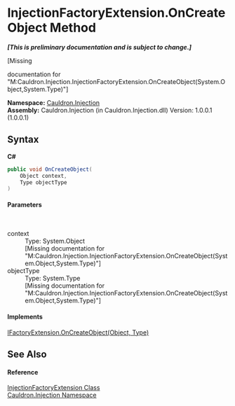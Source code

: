 # InjectionFactoryExtension.OnCreateObject Method 
 _**\[This is preliminary documentation and is subject to change.\]**_

\[Missing <summary> documentation for "M:Cauldron.Injection.InjectionFactoryExtension.OnCreateObject(System.Object,System.Type)"\]

**Namespace:**&nbsp;<a href="N_Cauldron_Injection">Cauldron.Injection</a><br />**Assembly:**&nbsp;Cauldron.Injection (in Cauldron.Injection.dll) Version: 1.0.0.1 (1.0.0.1)

## Syntax

**C#**<br />
``` C#
public void OnCreateObject(
	Object context,
	Type objectType
)
```


#### Parameters
&nbsp;<dl><dt>context</dt><dd>Type: System.Object<br />\[Missing <param name="context"/> documentation for "M:Cauldron.Injection.InjectionFactoryExtension.OnCreateObject(System.Object,System.Type)"\]</dd><dt>objectType</dt><dd>Type: System.Type<br />\[Missing <param name="objectType"/> documentation for "M:Cauldron.Injection.InjectionFactoryExtension.OnCreateObject(System.Object,System.Type)"\]</dd></dl>

#### Implements
<a href="M_Cauldron_Activator_IFactoryExtension_OnCreateObject">IFactoryExtension.OnCreateObject(Object, Type)</a><br />

## See Also


#### Reference
<a href="T_Cauldron_Injection_InjectionFactoryExtension">InjectionFactoryExtension Class</a><br /><a href="N_Cauldron_Injection">Cauldron.Injection Namespace</a><br />
